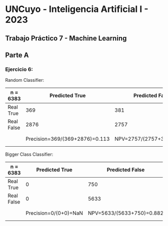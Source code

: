 # UNCuyo - Inteligencia Artificial I - 2023
## Trabajo Práctico 7 - Machine Learning

## Parte A

### Ejercicio 6:

Random Classifier:

|n = 6383  |Predicted True                |Predicted False          |                                             |
|----------|------------------------------|-------------------------|---------------------------------------------|
|Real True |369                           |381                      |Sensitivity=369/(369+381)=0.492              |
|Real False|2876                          |2757                     |Specificity=2757/(2876+2757)=0.489           |
|          |Precision=369/(369+2876)=0.113|NPV=2757/(2757+381)=0.878|Accuracy=(369+2757)/(369+2757+2876+381)=0.489|


Bigger Class Classifier:

|n = 6383  |Predicted True                |Predicted False          |                                             |
|----------|------------------------------|-------------------------|---------------------------------------------|
|Real True |0                             |750                      |Sensitivity=0/(0+750)=0                      |
|Real False|0                             |5633                     |Specificity=5633/(5633+0)=1.0                |
|          |Precision=0/(0+0)=NaN         |NPV=5633/(5633+750)=0.882|Accuracy=(0+5633)/(0+5633+0+750)=0.882       |